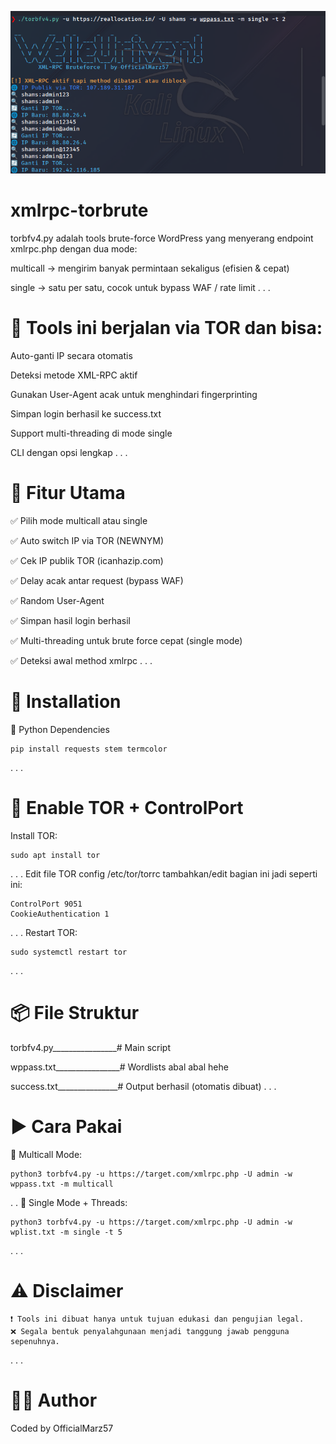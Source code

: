 ![Alt Text](screenshoot/Screenshot%20From%202025-07-12%2001-34-15.png)

# xmlrpc-torbrute
torbfv4.py adalah tools brute-force WordPress yang menyerang endpoint xmlrpc.php dengan dua mode:

multicall → mengirim banyak permintaan sekaligus (efisien & cepat)

single → satu per satu, cocok untuk bypass WAF / rate limit
.
.
.
# 🔐 Tools ini berjalan via TOR dan bisa:

Auto-ganti IP secara otomatis

Deteksi metode XML-RPC aktif

Gunakan User-Agent acak untuk menghindari fingerprinting

Simpan login berhasil ke success.txt

Support multi-threading di mode single

CLI dengan opsi lengkap
.
.
.
# 🚀 Fitur Utama

✅ Pilih mode multicall atau single

✅ Auto switch IP via TOR (NEWNYM)

✅ Cek IP publik TOR (icanhazip.com)

✅ Delay acak antar request (bypass WAF)

✅ Random User-Agent

✅ Simpan hasil login berhasil

✅ Multi-threading untuk brute force cepat (single mode)

✅ Deteksi awal method xmlrpc
.
.
.
# 🔧 Installation
🐍 Python Dependencies

    pip install requests stem termcolor
.
.
.
# 🧅 Enable TOR + ControlPort

Install TOR:
    
    sudo apt install tor
.
.
.
Edit file TOR config 
    /etc/tor/torrc
tambahkan/edit bagian ini jadi seperti ini:

    ControlPort 9051
    CookieAuthentication 1
.
.
.
Restart TOR:

    sudo systemctl restart tor
.
.
.
# 📦 File Struktur

torbfv4.py________________# Main script

wppass.txt________________# Wordlists abal abal hehe

success.txt_______________# Output berhasil (otomatis dibuat)
.
.
.
# ▶️ Cara Pakai
📌 Multicall Mode:

    python3 torbfv4.py -u https://target.com/xmlrpc.php -U admin -w wppass.txt -m multicall
.
.
📌 Single Mode + Threads:

    python3 torbfv4.py -u https://target.com/xmlrpc.php -U admin -w wplist.txt -m single -t 5
.
.
.
# ⚠️ Disclaimer

    ❗ Tools ini dibuat hanya untuk tujuan edukasi dan pengujian legal.
    ❌ Segala bentuk penyalahgunaan menjadi tanggung jawab pengguna sepenuhnya.
.
.
.
# 👨‍💻 Author

Coded by OfficialMarz57
